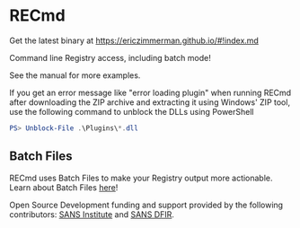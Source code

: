 # RECmd

Get the latest binary at https://ericzimmerman.github.io/#!index.md

Command line Registry access, including batch mode!

See the manual for more examples.

If you get an error message like "error loading plugin" when running RECmd after downloading the ZIP archive and extracting it using Windows' ZIP tool, use the following command to unblock the DLLs using PowerShell

``` PowerShell
PS> Unblock-File .\Plugins\*.dll
```

## Batch Files

RECmd uses Batch Files to make your Registry output more actionable. Learn about Batch Files [here](https://github.com/EricZimmerman/RECmd/tree/master/BatchExamples#readme)!

Open Source Development funding and support provided by the following contributors: [SANS Institute](http://sans.org/) and [SANS DFIR](http://dfir.sans.org/).
